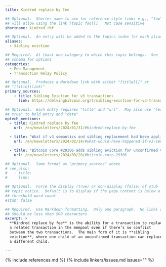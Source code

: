 ```yaml
---
title: Kindred replace by fee

## Optional.  Shorter name to use for reference style links e.g., "foo"
## will allow using the link [topic foo][].  Not case sensitive
shortname: kindred rbf

## Optional.  An entry will be added to the topics index for each alias
aliases:
  - Sibling eviction

## Required.  At least one category to which this topic belongs.  See
## schema for options
categories:
  - Fee Management
  - Transaction Relay Policy

## Optional.  Produces a Markdown link with either "[title][]" or
## "[title](link)"
primary_sources:
    - title: Sibling Eviction for v3 transactions
      link: https://delvingbitcoin.org/t/sibling-eviction-for-v3-transactions/472

## Optional.  Each entry requires "title" and "url".  May also use "feature:
## true" to bold entry and "date"
optech_mentions:
  - title: Kindred replace by fee
    url: /en/newsletters/2024/01/31/#kindred-replace-by-fee

  - title: "What if v3 semantics and sibling replacement had been applied to anchor outputs a year ago?"
    url: /en/newsletters/2024/02/14/#what-would-have-happened-if-v3-semantics-had-been-applied-to-anchor-outputs-a-year-ago

  - title: "Bitcoin Core #29306 adds sibling eviction for unconfirmed v3 transaction children"
    url: /en/newsletters/2024/03/20/#bitcoin-core-29306

## Optional.  Same format as "primary_sources" above
# see_also:
#   - title:
#     link:

## Optional.  Force the display (true) or non-display (false) of stub
## topic notice.  Default is to display if the page.content is below a
## threshold word count
#stub: false

## Required.  Use Markdown formatting.  Only one paragraph.  No links allowed.
## Should be less than 500 characters
excerpt: >
  **Kindred replace by fee** is the ability for a transaction to replace
  a related transaction in the mempool even if there’s no conflict
  between the two transactions.  The main form of it is **sibling
  eviction**, where one child of an unconfirmed transaction can replace
  a different child.

---
```


{% include references.md %}
{% include linkers/issues.md issues="" %}
